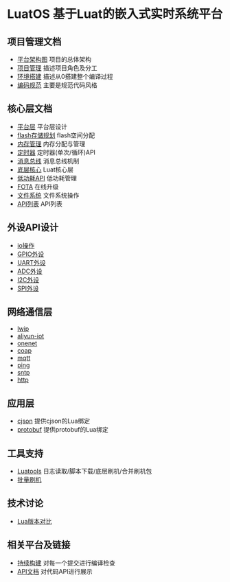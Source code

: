 # LuatOS 基于Luat的嵌入式实时系统平台



## 项目管理文档

* [平台架构图](markdown/proj/system_struct.md) 项目的总体架构
* [项目管理](markdown/proj/project_manager.md) 描述项目角色及分工
* [环境搭建](markdown/proj/build_sdk.md) 描述从0搭建整个编译过程
* [编码规范](markdown/proj/code_style.md) 主要是规范代码风格

## 核心层文档

* [平台层](markdown/core/luat_platform.md) 平台层设计
* [flash存储规划](markdown/core/flash_zone.md) flash空间分配
* [内存管理](markdown/core/luat_memory.md) 内存分配与管理
* [定时器](markdown/core/luat_timer.md) 定时器(单次/循环)API
* [消息总线](markdown/core/luat_msgbus.md) 消息总线机制
* [底层核心](markdown/core/luat_core.md) Luat核心层
* [低功耗API](markdown/core/luat_pm.md) 低功耗管理
* [FOTA](markdown/core/fota.md) 在线升级
* [文件系统](markdown/core/luat_fs.md) 文件系统操作
* [API列表](markdown/core/luat_api.md) API列表

## 外设API设计

* [io操作](markdown/device/luat_io.md)
* [GPIO外设](markdown/device/luat_gpio.md)
* [UART外设](markdown/device/luat_usart.md)
* [ADC外设](markdown/device/luat_adc.md)
* [I2C外设](markdown/device/luat_i2c.md)
* [SPI外设](markdown/device/luat_spi.md)

## 网络通信层

* [lwip](markdown/network/luat_lwip.md)
* [aliyun-iot](markdown/network/luat_aliyun.md)
* [onenet](markdown/network/luat_onenet.md)
* [coap](markdown/network/luat_coap.md)
* [mqtt](markdown/network/luat_mqtt.md)
* [ping](markdown/network/luat_ping.md)
* [sntp](markdown/network/luat_sntp.md)
* [http](markdown/network/luat_http.md)

## 应用层

* [cjson](markdown/LuaTask/luat_cjson.md) 提供cjson的Lua绑定
* [protobuf](markdown/LuaTask/luat_protobuf.md) 提供protobuf的Lua绑定

## 工具支持

* [Luatools]() 日志读取/脚本下载/底层刷机/合并刷机包
* [批量刷机]()

## 技术讨论

* [Lua版本对比]()

## 相关平台及链接

* [持续构建]() 对每一个提交进行编译检查
* [API文档]() 对代码API进行展示

